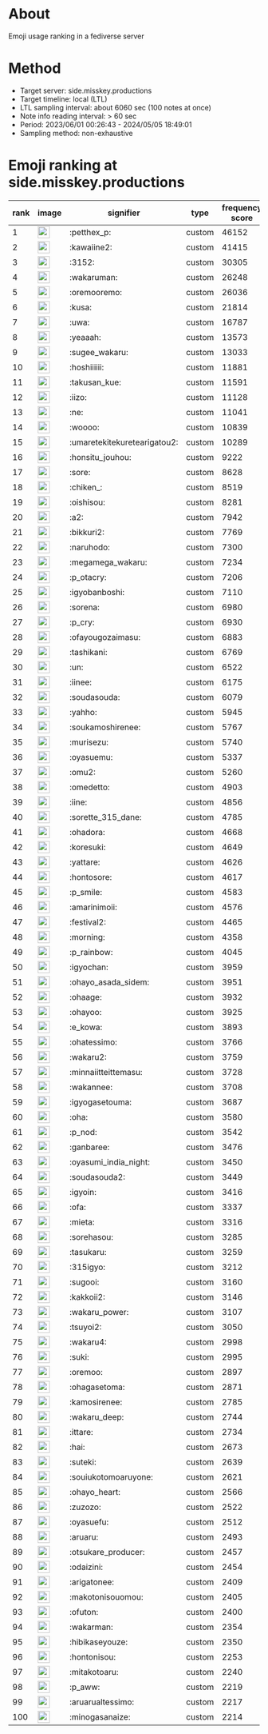 # About
Emoji usage ranking in a fediverse server

# Method
- Target server: side.misskey.productions
- Target timeline: local (LTL)
- LTL sampling interval: about 6060 sec (100 notes at once)
- Note info reading interval: > 60 sec
- Period: 2023/06/01 00:26:43 - 2024/05/05 18:49:01 
- Sampling method: non-exhaustive

# Emoji ranking at side.misskey.productions

|rank|image|signifier|type|frequency score|
|----|----|----|----|----|
|1|<img height="24" src="https://side.misskey.productions/emoji/petthex_p.webp">|:petthex_p:|custom|46152|
|2|<img height="24" src="https://side.misskey.productions/emoji/kawaiine2.webp">|:kawaiine2:|custom|41415|
|3|<img height="24" src="https://side.misskey.productions/emoji/3152.webp">|:3152:|custom|30305|
|4|<img height="24" src="https://side.misskey.productions/emoji/wakaruman.webp">|:wakaruman:|custom|26248|
|5|<img height="24" src="https://side.misskey.productions/emoji/oremooremo.webp">|:oremooremo:|custom|26036|
|6|<img height="24" src="https://side.misskey.productions/emoji/kusa.webp">|:kusa:|custom|21814|
|7|<img height="24" src="https://side.misskey.productions/emoji/uwa.webp">|:uwa:|custom|16787|
|8|<img height="24" src="https://side.misskey.productions/emoji/yeaaah.webp">|:yeaaah:|custom|13573|
|9|<img height="24" src="https://side.misskey.productions/emoji/sugee_wakaru.webp">|:sugee_wakaru:|custom|13033|
|10|<img height="24" src="https://side.misskey.productions/emoji/hoshiiiiii.webp">|:hoshiiiiii:|custom|11881|
|11|<img height="24" src="https://side.misskey.productions/emoji/takusan_kue.webp">|:takusan_kue:|custom|11591|
|12|<img height="24" src="https://side.misskey.productions/emoji/iizo.webp">|:iizo:|custom|11128|
|13|<img height="24" src="https://side.misskey.productions/emoji/ne.webp">|:ne:|custom|11041|
|14|<img height="24" src="https://side.misskey.productions/emoji/woooo.webp">|:woooo:|custom|10839|
|15|<img height="24" src="https://side.misskey.productions/emoji/umaretekitekuretearigatou2.webp">|:umaretekitekuretearigatou2:|custom|10289|
|16|<img height="24" src="https://side.misskey.productions/emoji/honsitu_jouhou.webp">|:honsitu_jouhou:|custom|9222|
|17|<img height="24" src="https://side.misskey.productions/emoji/sore.webp">|:sore:|custom|8628|
|18|<img height="24" src="https://side.misskey.productions/emoji/chiken_.webp">|:chiken_:|custom|8519|
|19|<img height="24" src="https://side.misskey.productions/emoji/oishisou.webp">|:oishisou:|custom|8281|
|20|<img height="24" src="https://side.misskey.productions/emoji/a2.webp">|:a2:|custom|7942|
|21|<img height="24" src="https://side.misskey.productions/emoji/bikkuri2.webp">|:bikkuri2:|custom|7769|
|22|<img height="24" src="https://side.misskey.productions/emoji/naruhodo.webp">|:naruhodo:|custom|7300|
|23|<img height="24" src="https://side.misskey.productions/emoji/megamega_wakaru.webp">|:megamega_wakaru:|custom|7234|
|24|<img height="24" src="https://side.misskey.productions/emoji/p_otacry.webp">|:p_otacry:|custom|7206|
|25|<img height="24" src="https://side.misskey.productions/emoji/igyobanboshi.webp">|:igyobanboshi:|custom|7110|
|26|<img height="24" src="https://side.misskey.productions/emoji/sorena.webp">|:sorena:|custom|6980|
|27|<img height="24" src="https://side.misskey.productions/emoji/p_cry.webp">|:p_cry:|custom|6930|
|28|<img height="24" src="https://side.misskey.productions/emoji/ofayougozaimasu.webp">|:ofayougozaimasu:|custom|6883|
|29|<img height="24" src="https://side.misskey.productions/emoji/tashikani.webp">|:tashikani:|custom|6769|
|30|<img height="24" src="https://side.misskey.productions/emoji/un.webp">|:un:|custom|6522|
|31|<img height="24" src="https://side.misskey.productions/emoji/iinee.webp">|:iinee:|custom|6175|
|32|<img height="24" src="https://side.misskey.productions/emoji/soudasouda.webp">|:soudasouda:|custom|6079|
|33|<img height="24" src="https://side.misskey.productions/emoji/yahho.webp">|:yahho:|custom|5945|
|34|<img height="24" src="https://side.misskey.productions/emoji/soukamoshirenee.webp">|:soukamoshirenee:|custom|5767|
|35|<img height="24" src="https://side.misskey.productions/emoji/murisezu.webp">|:murisezu:|custom|5740|
|36|<img height="24" src="https://side.misskey.productions/emoji/oyasuemu.webp">|:oyasuemu:|custom|5337|
|37|<img height="24" src="https://side.misskey.productions/emoji/omu2.webp">|:omu2:|custom|5260|
|38|<img height="24" src="https://side.misskey.productions/emoji/omedetto.webp">|:omedetto:|custom|4903|
|39|<img height="24" src="https://side.misskey.productions/emoji/iine.webp">|:iine:|custom|4856|
|40|<img height="24" src="https://side.misskey.productions/emoji/sorette_315_dane.webp">|:sorette_315_dane:|custom|4785|
|41|<img height="24" src="https://side.misskey.productions/emoji/ohadora.webp">|:ohadora:|custom|4668|
|42|<img height="24" src="https://side.misskey.productions/emoji/koresuki.webp">|:koresuki:|custom|4649|
|43|<img height="24" src="https://side.misskey.productions/emoji/yattare.webp">|:yattare:|custom|4626|
|44|<img height="24" src="https://side.misskey.productions/emoji/hontosore.webp">|:hontosore:|custom|4617|
|45|<img height="24" src="https://side.misskey.productions/emoji/p_smile.webp">|:p_smile:|custom|4583|
|46|<img height="24" src="https://side.misskey.productions/emoji/amarinimoii.webp">|:amarinimoii:|custom|4576|
|47|<img height="24" src="https://side.misskey.productions/emoji/festival2.webp">|:festival2:|custom|4465|
|48|<img height="24" src="https://side.misskey.productions/emoji/morning.webp">|:morning:|custom|4358|
|49|<img height="24" src="https://side.misskey.productions/emoji/p_rainbow.webp">|:p_rainbow:|custom|4045|
|50|<img height="24" src="https://side.misskey.productions/emoji/igyochan.webp">|:igyochan:|custom|3959|
|51|<img height="24" src="https://side.misskey.productions/emoji/ohayo_asada_sidem.webp">|:ohayo_asada_sidem:|custom|3951|
|52|<img height="24" src="https://side.misskey.productions/emoji/ohaage.webp">|:ohaage:|custom|3932|
|53|<img height="24" src="https://side.misskey.productions/emoji/ohayoo.webp">|:ohayoo:|custom|3925|
|54|<img height="24" src="https://side.misskey.productions/emoji/e_kowa.webp">|:e_kowa:|custom|3893|
|55|<img height="24" src="https://side.misskey.productions/emoji/ohatessimo.webp">|:ohatessimo:|custom|3766|
|56|<img height="24" src="https://side.misskey.productions/emoji/wakaru2.webp">|:wakaru2:|custom|3759|
|57|<img height="24" src="https://side.misskey.productions/emoji/minnaiitteittemasu.webp">|:minnaiitteittemasu:|custom|3728|
|58|<img height="24" src="https://side.misskey.productions/emoji/wakannee.webp">|:wakannee:|custom|3708|
|59|<img height="24" src="https://side.misskey.productions/emoji/igyogasetouma.webp">|:igyogasetouma:|custom|3687|
|60|<img height="24" src="https://side.misskey.productions/emoji/oha.webp">|:oha:|custom|3580|
|61|<img height="24" src="https://side.misskey.productions/emoji/p_nod.webp">|:p_nod:|custom|3542|
|62|<img height="24" src="https://side.misskey.productions/emoji/ganbaree.webp">|:ganbaree:|custom|3476|
|63|<img height="24" src="https://side.misskey.productions/emoji/oyasumi_india_night.webp">|:oyasumi_india_night:|custom|3450|
|64|<img height="24" src="https://side.misskey.productions/emoji/soudasouda2.webp">|:soudasouda2:|custom|3449|
|65|<img height="24" src="https://side.misskey.productions/emoji/igyoin.webp">|:igyoin:|custom|3416|
|66|<img height="24" src="https://side.misskey.productions/emoji/ofa.webp">|:ofa:|custom|3337|
|67|<img height="24" src="https://side.misskey.productions/emoji/mieta.webp">|:mieta:|custom|3316|
|68|<img height="24" src="https://side.misskey.productions/emoji/sorehasou.webp">|:sorehasou:|custom|3285|
|69|<img height="24" src="https://side.misskey.productions/emoji/tasukaru.webp">|:tasukaru:|custom|3259|
|70|<img height="24" src="https://side.misskey.productions/emoji/315igyo.webp">|:315igyo:|custom|3212|
|71|<img height="24" src="https://side.misskey.productions/emoji/sugooi.webp">|:sugooi:|custom|3160|
|72|<img height="24" src="https://side.misskey.productions/emoji/kakkoii2.webp">|:kakkoii2:|custom|3146|
|73|<img height="24" src="https://side.misskey.productions/emoji/wakaru_power.webp">|:wakaru_power:|custom|3107|
|74|<img height="24" src="https://side.misskey.productions/emoji/tsuyoi2.webp">|:tsuyoi2:|custom|3050|
|75|<img height="24" src="https://side.misskey.productions/emoji/wakaru4.webp">|:wakaru4:|custom|2998|
|76|<img height="24" src="https://side.misskey.productions/emoji/suki.webp">|:suki:|custom|2995|
|77|<img height="24" src="https://side.misskey.productions/emoji/oremoo.webp">|:oremoo:|custom|2897|
|78|<img height="24" src="https://side.misskey.productions/emoji/ohagasetoma.webp">|:ohagasetoma:|custom|2871|
|79|<img height="24" src="https://side.misskey.productions/emoji/kamosirenee.webp">|:kamosirenee:|custom|2785|
|80|<img height="24" src="https://side.misskey.productions/emoji/wakaru_deep.webp">|:wakaru_deep:|custom|2744|
|81|<img height="24" src="https://side.misskey.productions/emoji/ittare.webp">|:ittare:|custom|2734|
|82|<img height="24" src="https://side.misskey.productions/emoji/hai.webp">|:hai:|custom|2673|
|83|<img height="24" src="https://side.misskey.productions/emoji/suteki.webp">|:suteki:|custom|2639|
|84|<img height="24" src="https://side.misskey.productions/emoji/souiukotomoaruyone.webp">|:souiukotomoaruyone:|custom|2621|
|85|<img height="24" src="https://side.misskey.productions/emoji/ohayo_heart.webp">|:ohayo_heart:|custom|2566|
|86|<img height="24" src="https://side.misskey.productions/emoji/zuzozo.webp">|:zuzozo:|custom|2522|
|87|<img height="24" src="https://side.misskey.productions/emoji/oyasuefu.webp">|:oyasuefu:|custom|2512|
|88|<img height="24" src="https://side.misskey.productions/emoji/aruaru.webp">|:aruaru:|custom|2493|
|89|<img height="24" src="https://side.misskey.productions/emoji/otsukare_producer.webp">|:otsukare_producer:|custom|2457|
|90|<img height="24" src="https://side.misskey.productions/emoji/odaizini.webp">|:odaizini:|custom|2454|
|91|<img height="24" src="https://side.misskey.productions/emoji/arigatonee.webp">|:arigatonee:|custom|2409|
|92|<img height="24" src="https://side.misskey.productions/emoji/makotonisouomou.webp">|:makotonisouomou:|custom|2405|
|93|<img height="24" src="https://side.misskey.productions/emoji/ofuton.webp">|:ofuton:|custom|2400|
|94|<img height="24" src="https://side.misskey.productions/emoji/wakarman.webp">|:wakarman:|custom|2354|
|95|<img height="24" src="https://side.misskey.productions/emoji/hibikaseyouze.webp">|:hibikaseyouze:|custom|2350|
|96|<img height="24" src="https://side.misskey.productions/emoji/hontonisou.webp">|:hontonisou:|custom|2253|
|97|<img height="24" src="https://side.misskey.productions/emoji/mitakotoaru.webp">|:mitakotoaru:|custom|2240|
|98|<img height="24" src="https://side.misskey.productions/emoji/p_aww.webp">|:p_aww:|custom|2219|
|99|<img height="24" src="https://side.misskey.productions/emoji/aruarualtessimo.webp">|:aruarualtessimo:|custom|2217|
|100|<img height="24" src="https://side.misskey.productions/emoji/minogasanaize.webp">|:minogasanaize:|custom|2214|
